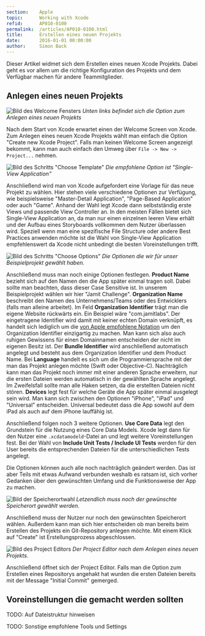 ```yaml
---
section:    Apple
topic:      Working with Xcode
refid:      AP010-0100
permalink:  /articles/AP010-0100.html
title:      Erstellen eines neuen Projekts
date:       2016-01-01 00:00:00
author:     Simon Back
---
```


Dieser Artikel widmet sich dem Erstellen eines neuen Xcode Projekts. Dabei geht es vor allem um die richtige Konfiguration des Projekts und dem Verfügbar machen für andere Teammitglieder.

## Anlegen eines neuen Projekts

![Bild des Welcome Fensters](../../../BestPractices/public/images/AP010/0100/welcome-to-xcode.png)
*Unten links befindet sich die Option zum Anlegen eines neuen Projekts*

Nach dem Start von Xcode erwartet einen der Welcome Screen von Xcode. Zum Anlegen eines neuen Xcode Projekts wählt man einfach die Option "Create new Xcode Project". Falls man keinen Welcome Screen angezeigt bekommt, kann man auch einfach den Umweg über `File -> New -> Project...` nehmen.

![Bild des Schritts "Choose Template"](../../../BestPractices/public/images/AP010/0100/choose-template.png)
*Die empfohlene Option ist "Single-View Application"*

Anschließend wird man von Xcode aufgefordert eine Vorlage für das neue Projekt zu wählen. Hier stehen viele verschiedene Optionen zur Verfügung, wie beispielsweise "Master-Detail Application", "Page-Based Application" oder auch "Game". Anhand der Wahl legt Xcode dann selbstständig erste Views und passende View Controller an. In den meisten Fällen bietet sich Single-View Application an, da man nur einen einzelnen leeren View erhält und der Aufbau eines Storyboards vollkommen dem Nutzer überlassen wird. Speziell wenn man eine spezifische File Structure oder andere Best Practices anwenden möchte ist die Wahl von Single-View Application empfehlenswert da Xcode nicht unbedingt die besten Voreinstellungen trifft.

![Bild des Schritts "Choose Options"](../../../BestPractices/public/images/AP010/0100/choose-options.png)
*Die Optionen die wir für unser Beispielprojekt gewählt haben.*

Anschließend muss man noch einige Optionen festlegen. **Product Name** bezieht sich auf den Namen den die App später einmal tragen soll. Dabei sollte man beachten, dass dieser Case Sensitive ist. In unserem Beispielprojekt wählen wir hier "Jamit Challenge". **Organization Name** beschreibt den Namen des Unternehmens/Teams oder des Entwicklers (falls man alleine arbeitet). Im Feld **Organization Identifier** trägt man die eigene Website rückwärts ein. Ein Beispiel wäre "com.jamitlabs". Der eingetragene Identifier wird damit mit keiner echten Domain verknüpft, es handelt sich lediglich um die [von Apple empfohlene Notation](https://www.quora.com/Xcode-What-is-the-significance-of-a-projects-organization-identifier) um den Organization Identifier einzigartig zu machen. Man kann sich also auch ruhigen Gewissens für einen Domainnamen entscheiden der nicht im eigenen Besitz ist. Der **Bundle Identifier** wird anschließend automatisch angelegt und besteht aus dem Organization Identifier und dem Product Name. Bei **Language** handelt es sich um die Programmiersprache mit der man das Projekt anlegen möchte (Swift oder Objective-C). Nachträglich kann man das Projekt noch immer mit einer anderen Sprache erweitern, nur die ersten Dateien werden automatisch in der gewählten Sprache angelegt. Im Zweifelsfall sollte man alle Haken setzen, da die erstellten Dateien nicht stören. **Devices** legt fest für welche Geräte die App später einmal ausgelegt sein wird. Man kann sich zwischen den Optionen "iPhone", "iPad" und "Universal" entscheiden. Universal bedeutet dass die App sowohl auf dem iPad als auch auf dem iPhone lauffähig ist.

Anschließend folgen noch 3 weitere Optionen. **Use Core Data** legt den Grundstein für die Nutzung eines Core Data Models. Xcode legt dann für den Nutzer eine `.xcdatamodeld`-Datei an und legt weitere Voreinstellungen fest. Bei der Wahl von **Include Unit Tests / Include UI Tests** werden für den User bereits die entsprechenden Dateien für die unterschiedlichen Tests angelegt.

Die Optionen können auch alle noch nachträglich geändert werden. Das ist aber Teils mit etwas Aufwand verbunden weshalb es ratsam ist, sich vorher Gedanken über den gewünschten Umfang und die Funktionsweise der App zu machen.

![Bild der Speicherortwahl](../../../BestPractices/public/images/AP010/0100/choose-storage-location.png)
*Letzendlich muss noch der gewünschte Speicherort gewählt werden.*

Anschließend muss der Nutzer nur noch den gewünschten Speicherort wählen. Außerdem kann man sich hier entscheiden ob man bereits beim Erstellen des Projekts ein Git-Repository anlegen möchte. Mit einem Klick auf "Create" ist Erstellungsprozess abgeschlossen.

![Bild des Project Editors](../../../BestPractices/public/images/AP010/0100/project-editor.png)
*Der Project Editor nach dem Anlegen eines neuen Projekts.*

Anschließend öffnet sich der Project Editor. Falls man die Option zum Erstellen eines Repositorys angehakt hat wurden die ersten Dateien bereits mit der Message "Initial Commit" gemerged.


## Voreinstellungen die gemacht werden sollten

TODO: Auf Dateistruktur hinweisen

TODO: Sonstige empfohlene Tools und Settings

